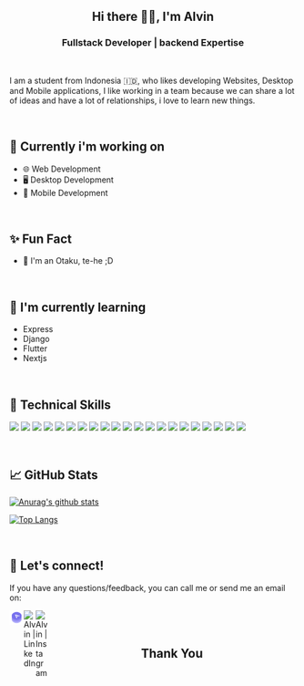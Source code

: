 <h2 align="center"> Hi there 👋👋, I'm Alvin </h2>


<h3 align="center">Fullstack Developer | backend Expertise</h3>

<br>

<p>I am a student from Indonesia 🇮🇩, who likes developing Websites, Desktop and Mobile applications, I like working in a team because we can share a lot of ideas and have a lot of relationships, i love to learn new things.</p>

<br>

## 🎯 Currently i'm working on
- 🌐 Web Development
- 🖥️ Desktop Development
- 📱 Mobile Development

<br>

## ✨ Fun Fact
- 🤡  I'm an Otaku, te-he ;D

<br>

## 🌱 I'm currently learning
- Express
- Django
- Flutter
- Nextjs

<br>

## 💼 Technical Skills
![](https://img.shields.io/badge/Code-React-informational?style=flat&logo=react&color=61DAFB)
![](https://img.shields.io/badge/Code-Nextjs-informational?style=flat&logo=Next.js&color=000000)
![](https://img.shields.io/badge/Code-JavaScript-informational?style=flat&logo=JavaScript&color=F7DF1E)
![](https://img.shields.io/badge/Code-TypeScript-informational?style=flat&logo=TypeScript&color=3178C6)
![](https://img.shields.io/badge/Code-HTML5-informational?style=flat&logo=HTML5&color=E34F26)
![](https://img.shields.io/badge/Code-Python-informational?style=flat&logo=Python&color=3776AB)
![](https://img.shields.io/badge/Code-PostgreSQL-informational?style=flat&logo=PostgreSQL&color=336791)
![](https://img.shields.io/badge/Code-SQLite-informational?style=flat&logo=SQLite&color=003B57)
![](https://img.shields.io/badge/Code-Django-informational?style=flat&logo=Django&color=092E20)
![](https://img.shields.io/badge/Code-Express-informational?style=flat&logo=Express&color=000000)
![](https://img.shields.io/badge/Code-Flutter-informational?style=flat&logo=Flutter&color=02569B)
![](https://img.shields.io/badge/Style-CSS3-informational?style=flat&logo=CSS3&color=1572B6)
![](https://img.shields.io/badge/Style-Tailwind-informational?style=flat&logo=TailwindCSS&color=06B6D4)
![](https://img.shields.io/badge/Style-FramerMotion-informational?style=flat&logo=Framer&color=0055FF)
![](https://img.shields.io/badge/Tools-Figma-informational?style=flat&logo=Figma&color=F24E1E)
![](https://img.shields.io/badge/Tools-NPM-informational?style=flat&logo=NPM&color=CB3837)
![](https://img.shields.io/badge/Tools-PyPI-informational?style=flat&logo=PyPI&color=3775A9)
![](https://img.shields.io/badge/Tools-Yarn-informational?style=flat&logo=Yarn&color=2C8EBB)
![](https://img.shields.io/badge/Tools-Git-informational?style=flat&logo=Git&color=F05032)
![](https://img.shields.io/badge/Tools-GitHub-informational?style=flat&logo=GitHub&color=181717)
![](https://img.shields.io/badge/Tools-Vercel-informational?style=flat&logo=Vercel&color=000000)

<br>

## 📈 GitHub Stats

[![Anurag's github stats](https://github-readme-stats.vercel.app/api?username=AlvinSetyaPranata)](https://github.com/AlvinSetyaPranata)

[![Top Langs](https://github-readme-stats.vercel.app/api/top-langs/?username=AlvinSetyaPranata&layout=compact)](https://github.com/AlvinSetyaPranata)

<br>
    
## 🤝 Let's connect!
If you have any questions/feedback, you can call me or send me an email on:

<a href="https://alvinsetya.my.id"><img align="left" width="25" height="25" src="https://github.com/AlvinSetyaPranata/AlvinSetyaPranata/blob/d1d2368ef0780aeb71c2d693539b073e4939c100/logo.png" alt="Alvin | LinkedIn" width="21px"/></a>
<a href="https://www.linkedin.com/in/alvin-setya-3b23511b6"><img align="left" src="https://raw.githubusercontent.com/yushi1007/yushi1007/main/images/linkedin.svg" alt="Alvin | LinkedIn" width="21px"/></a>
<a href="https://www.instagram.com/alvinsetya__p/"><img align="left" src="https://raw.githubusercontent.com/yushi1007/yushi1007/main/images/instagram.svg" alt="Alvin | Instagram" width="21px"/></a>

<br>
<br>

<h2 align="center"> Thank You </h2>
